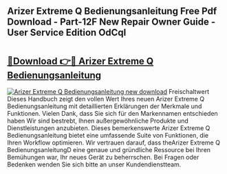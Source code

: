 ## Arizer Extreme Q Bedienungsanleitung Free Pdf Download - Part-12F New Repair Owner Guide - User Service Edition OdCqI

# <h2><a href="http://df4gpb3.blite.top/?on=Arizer+Extreme+Q+Bedienungsanleitung">🔗Download 👉🔴 Arizer Extreme Q Bedienungsanleitung</a></h2>

[![Arizer Extreme Q Bedienungsanleitung new download](https://i.imgur.com/lujVjoI.png)](http://df4gpb3.blite.top/?on=Arizer+Extreme+Q+Bedienungsanleitung)
Freischaltwert Dieses Handbuch zeigt den vollen Wert Ihres neuen Arizer Extreme Q Bedienungsanleitung mit detaillierten Erklärungen der Merkmale und Funktionen. Vielen Dank, dass Sie sich für den Markennamen entschieden haben Wir sind bestrebt, Ihnen außergewöhnliche Produkte und Dienstleistungen anzubieten. Dieses bemerkenswerte Arizer Extreme Q Bedienungsanleitung bietet eine umfassende Suite von Funktionen, die Ihren Workflow optimieren. Wir vertrauen darauf, dass theArizer Extreme Q BedienungsanleitungD eine genaue und gründliche Ressource bei Ihren Bemühungen war, Ihr neues Gerät zu beherrschen. Bei Fragen oder Bedenken wenden Sie sich bitte an unser Kundendienstteam.
